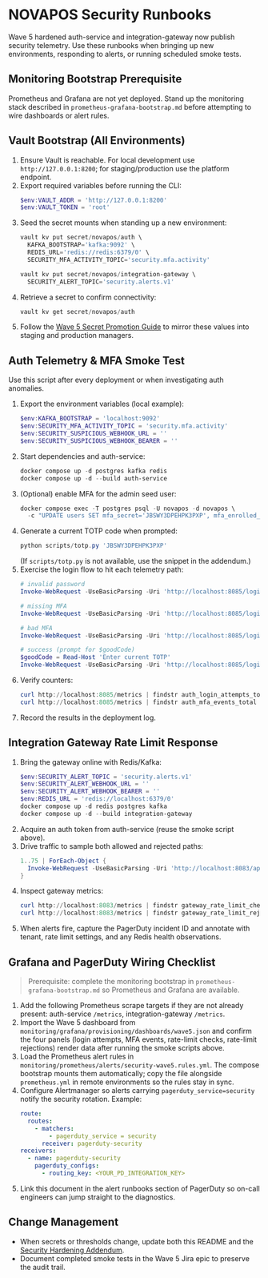 ﻿# NOVAPOS Security Runbooks

Wave 5 hardened auth-service and integration-gateway now publish security telemetry. Use these runbooks when bringing up new environments, responding to alerts, or running scheduled smoke tests.

## Monitoring Bootstrap Prerequisite
Prometheus and Grafana are not yet deployed. Stand up the monitoring stack described in `prometheus-grafana-bootstrap.md` before attempting to wire dashboards or alert rules.
## Vault Bootstrap (All Environments)
1. Ensure Vault is reachable. For local development use `http://127.0.0.1:8200`; for staging/production use the platform endpoint.
2. Export required variables before running the CLI:
   ```powershell
   $env:VAULT_ADDR = 'http://127.0.0.1:8200'
   $env:VAULT_TOKEN = 'root'
   ```
3. Seed the secret mounts when standing up a new environment:
   ```powershell
   vault kv put secret/novapos/auth \
     KAFKA_BOOTSTRAP='kafka:9092' \
     REDIS_URL='redis://redis:6379/0' \
     SECURITY_MFA_ACTIVITY_TOPIC='security.mfa.activity'

   vault kv put secret/novapos/integration-gateway \
     SECURITY_ALERT_TOPIC='security.alerts.v1'
   ```
4. Retrieve a secret to confirm connectivity:
   ```powershell
   vault kv get secret/novapos/auth
   ```
5. Follow the [Wave 5 Secret Promotion Guide](secret-promotion-guide.md) to mirror these values into staging and production managers.

## Auth Telemetry & MFA Smoke Test
Use this script after every deployment or when investigating auth anomalies.

1. Export the environment variables (local example):
   ```powershell
   $env:KAFKA_BOOTSTRAP = 'localhost:9092'
   $env:SECURITY_MFA_ACTIVITY_TOPIC = 'security.mfa.activity'
   $env:SECURITY_SUSPICIOUS_WEBHOOK_URL = ''
   $env:SECURITY_SUSPICIOUS_WEBHOOK_BEARER = ''
   ```
2. Start dependencies and auth-service:
   ```powershell
   docker compose up -d postgres kafka redis
   docker compose up -d --build auth-service
   ```
3. (Optional) enable MFA for the admin seed user:
   ```powershell
   docker compose exec -T postgres psql -U novapos -d novapos \
     -c "UPDATE users SET mfa_secret='JBSWY3DPEHPK3PXP', mfa_enrolled_at=NOW(), mfa_failed_attempts=0 WHERE email='admin@novapos.local';"
   ```
4. Generate a current TOTP code when prompted:
   ```powershell
   python scripts/totp.py 'JBSWY3DPEHPK3PXP'
   ```
   (If `scripts/totp.py` is not available, use the snippet in the addendum.)
5. Exercise the login flow to hit each telemetry path:
   ```powershell
   # invalid password
   Invoke-WebRequest -UseBasicParsing -Uri 'http://localhost:8085/login' -Method POST -Headers @{ 'Content-Type' = 'application/json'; 'X-Tenant-ID' = $tenant } -Body '{"email":"admin@novapos.local","password":"wrong"}'

   # missing MFA
   Invoke-WebRequest -UseBasicParsing -Uri 'http://localhost:8085/login' -Method POST -Headers @{ 'Content-Type' = 'application/json'; 'X-Tenant-ID' = $tenant } -Body '{"email":"admin@novapos.local","password":"admin123"}'

   # bad MFA
   Invoke-WebRequest -UseBasicParsing -Uri 'http://localhost:8085/login' -Method POST -Headers @{ 'Content-Type' = 'application/json'; 'X-Tenant-ID' = $tenant } -Body '{"email":"admin@novapos.local","password":"admin123","mfaCode":"000000"}'

   # success (prompt for $goodCode)
   $goodCode = Read-Host 'Enter current TOTP'
   Invoke-WebRequest -UseBasicParsing -Uri 'http://localhost:8085/login' -Method POST -Headers @{ 'Content-Type' = 'application/json'; 'X-Tenant-ID' = $tenant } -Body '{"email":"admin@novapos.local","password":"admin123","mfaCode":"' + $goodCode + '"}'
   ```
6. Verify counters:
   ```powershell
   curl http://localhost:8085/metrics | findstr auth_login_attempts_total
   curl http://localhost:8085/metrics | findstr auth_mfa_events_total
   ```
7. Record the results in the deployment log.

## Integration Gateway Rate Limit Response
1. Bring the gateway online with Redis/Kafka:
   ```powershell
   $env:SECURITY_ALERT_TOPIC = 'security.alerts.v1'
   $env:SECURITY_ALERT_WEBHOOK_URL = ''
   $env:SECURITY_ALERT_WEBHOOK_BEARER = ''
   $env:REDIS_URL = 'redis://localhost:6379/0'
   docker compose up -d redis postgres kafka
   docker compose up -d --build integration-gateway
   ```
2. Acquire an auth token from auth-service (reuse the smoke script above).
3. Drive traffic to sample both allowed and rejected paths:
   ```powershell
   1..75 | ForEach-Object {
     Invoke-WebRequest -UseBasicParsing -Uri 'http://localhost:8083/api/tenant/ping' -Headers @{ 'Authorization' = "Bearer $token" }
   }
   ```
4. Inspect gateway metrics:
   ```powershell
   curl http://localhost:8083/metrics | findstr gateway_rate_limit_checks_total
   curl http://localhost:8083/metrics | findstr gateway_rate_limit_rejections_total
   ```
5. When alerts fire, capture the PagerDuty incident ID and annotate with tenant, rate limit settings, and any Redis health observations.

## Grafana and PagerDuty Wiring Checklist
> Prerequisite: complete the monitoring bootstrap in `prometheus-grafana-bootstrap.md` so Prometheus and Grafana are available.
1. Add the following Prometheus scrape targets if they are not already present: auth-service `/metrics`, integration-gateway `/metrics`.
2. Import the Wave 5 dashboard from `monitoring/grafana/provisioning/dashboards/wave5.json` and confirm the four panels (login attempts, MFA events, rate-limit checks, rate-limit rejections) render data after running the smoke scripts above.
3. Load the Prometheus alert rules in `monitoring/prometheus/alerts/security-wave5.rules.yml`. The compose bootstrap mounts them automatically; copy the file alongside `prometheus.yml` in remote environments so the rules stay in sync.
4. Configure Alertmanager so alerts carrying `pagerduty_service=security` notify the security rotation. Example:
   ```yaml
   route:
     routes:
       - matchers:
           - pagerduty_service = security
         receiver: pagerduty-security
   receivers:
     - name: pagerduty-security
       pagerduty_configs:
         - routing_key: <YOUR_PD_INTEGRATION_KEY>
   ```
5. Link this document in the alert runbooks section of PagerDuty so on-call engineers can jump straight to the diagnostics.

## Change Management
- When secrets or thresholds change, update both this README and the [Security Hardening Addendum](security-hardening-rust-addendum.md).
- Document completed smoke tests in the Wave 5 Jira epic to preserve the audit trail.

